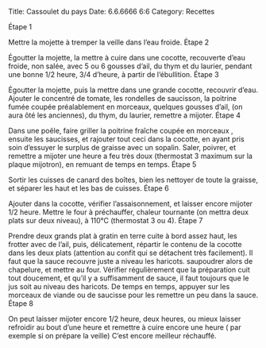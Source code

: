 Title: Cassoulet du pays
Date: 6.6.6666 6:6
Category: Recettes


Étape 1

Mettre la mojette à tremper la veille dans l’eau froide.
Étape 2

Égoutter la mojette, la mettre à cuire dans une cocotte, recouverte d’eau froide, non salée, avec 5 ou 6 gousses d’ail, du thym et du laurier, pendant une bonne 1/2 heure, 3/4 d’heure, à partir de l’ébullition.
Étape 3

Égoutter la mojette, puis la mettre dans une grande cocotte, recouvrir d’eau. Ajouter le concentré de tomate, les rondelles de saucisson, la poitrine fumée coupée préalablement en morceaux, quelques gousses d’ail, (on aura ôté les anciennes), du thym, du laurier, remettre a mijoter.
Étape 4

Dans une poêle, faire griller la poitrine fraîche coupée en morceaux , ensuite les saucisses, et rajouter tout ceci dans la cocotte, en ayant pris soin d’essuyer le surplus de graisse avec un sopalin. Saler, poivrer, et remettre a mijoter une heure a feu très doux (thermostat 3 maximum sur la plaque mijotron), en remuant de temps en temps.
Étape 5

Sortir les cuisses de canard des boîtes, bien les nettoyer de toute la graisse, et séparer les haut et les bas de cuisses.
Étape 6

Ajouter dans la cocotte, vérifier l’assaisonnement, et laisser encore mijoter 1/2 heure. Mettre le four à préchauffer, chaleur tournante (on mettra deux plats sur deux niveau), à 110°C (thermostat 3 ou 4).
Étape 7

Prendre deux grands plat à gratin en terre cuite à bord assez haut, les frotter avec de l’ail, puis, délicatement, répartir le contenu de la cocotte dans les deux plats (attention au confit qui se détachent très facilement). Il faut que la sauce recouvre juste a niveau les haricots. saupoudrer alors de chapelure, et mettre au four. Vérifier régulièrement que la préparation cuit tout doucement, et qu’il y a suffisamment de sauce, il faut toujours que le jus soit au niveau des haricots. De temps en temps, appuyer sur les morceaux de viande ou de saucisse pour les remettre un peu dans la sauce.
Étape 8

On peut laisser mijoter encore 1/2 heure, deux heures, ou mieux laisser refroidir au bout d’une heure et remettre à cuire encore une heure ( par exemple si on prépare la veille) C’est encore meilleur réchauffé.
